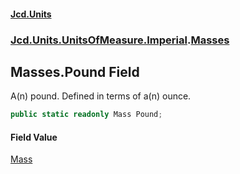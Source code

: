 #### [Jcd.Units](index.md 'index')
### [Jcd.Units.UnitsOfMeasure.Imperial](Jcd.Units.UnitsOfMeasure.Imperial.md 'Jcd.Units.UnitsOfMeasure.Imperial').[Masses](Masses.md 'Jcd.Units.UnitsOfMeasure.Imperial.Masses')

## Masses.Pound Field

A(n) pound. Defined in terms of a(n) ounce.

```csharp
public static readonly Mass Pound;
```

#### Field Value
[Mass](Mass.md 'Jcd.Units.UnitTypes.Mass')
